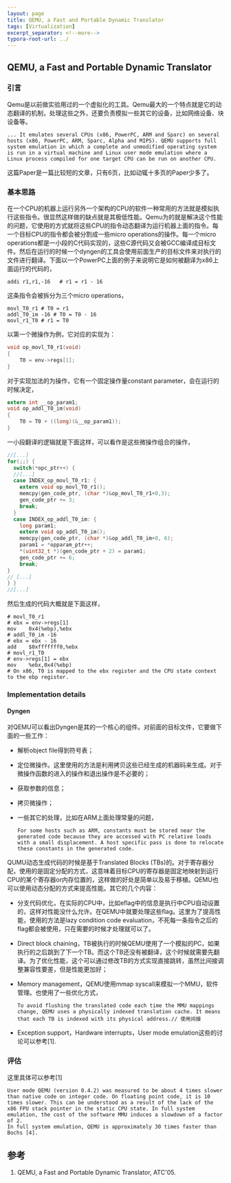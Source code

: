 ```yaml
---
layout: page
title: QEMU, a Fast and Portable Dynamic Translator
tags: [Virtualization]
excerpt_separator: <!--more-->
typora-root-url: ../
---
```


## QEMU, a Fast and Portable Dynamic Translator

### 引言

  Qemu是以前做实验用过的一个虚拟化的工具。Qemu最大的一个特点就是它的动态翻译的机制，处理这些之外，还要负责模拟一些其它的设备，比如网络设备、块设备等。

```
... It emulates several CPUs (x86, PowerPC, ARM and Sparc) on several hosts (x86, PowerPC, ARM, Sparc, Alpha and MIPS). QEMU supports full system emulation in which a complete and unmodified operating system is run in a virtual machine and Linux user mode emulation where a Linux process compiled for one target CPU can be run on another CPU.
```

 这篇Paper是一篇比较短的文章，只有6页，比如动辄十多页的Paper少多了。

### 基本思路

  在一个CPU的机器上运行另外一个架构的CPU的软件一种常用的方法就是模拟执行这些指令。很显然这样做的缺点就是其极低性能。Qemu为的就是解决这个性能的问题，它使用的方式就将这些CPU的指令动态翻译为运行机器上面的指令。每一个目标CPU的指令都会被分割成一些micro operations的操作。每一个micro operations都是一小段的C代码实现的，这些C源代码又会被GCC编译成目标文件。然后在运行的时候一个dyngen的工具会使用前面生产的目标文件来对执行的文件进行翻译。下面以一个PowerPC上面的例子来说明它是如何被翻译为x86上面运行的代码的，

```
addi r1,r1,-16   # r1 = r1 - 16
```

 这条指令会被拆分为三个micro operations，

```
movl_T0_r1 # T0 = r1
addl_T0_im -16 # T0 = T0 - 16
movl_r1_T0 # r1 = T0
```

以第一个微操作为例，它对应的实现为：

```c
void op_movl_T0_r1(void)
{
    T0 = env->regs[1];
}
```

对于实现加法的为操作，它有一个固定操作量constant parameter，会在运行的时候决定，

```c
extern int __op_param1;
void op_addl_T0_im(void)
{
    T0 = T0 + ((long)(&__op_param1));
}
```

一小段翻译的逻辑就是下面这样，可以看作是这些微操作组合的操作，

```c
//[...]
for(;;) {
  switch(*opc_ptr++) {
  //[...]
  case INDEX_op_movl_T0_r1: {
    extern void op_movl_T0_r1();
    memcpy(gen_code_ptr, (char *)&op_movl_T0_r1+0,3);
    gen_code_ptr += 3;
    break;
  }
  case INDEX_op_addl_T0_im: {
    long param1;
  	extern void op_addl_T0_im();
  	memcpy(gen_code_ptr, (char *)&op_addl_T0_im+0, 6);
  	param1 = *opparam_ptr++;
  	*(uint32_t *)(gen_code_ptr + 2) = param1;
  	gen_code_ptr += 6;
  	break;
}
// [...]
} }
//[...] 
```

然后生成的代码大概就是下面这样，

```assembly
# movl_T0_r1
# ebx = env->regs[1]
mov    0x4(%ebp),%ebx
# addl_T0_im -16
# ebx = ebx - 16
add    $0xfffffff0,%ebx
# movl_r1_T0
# env->regs[1] = ebx
mov    %ebx,0x4(%ebp)
# On x86, T0 is mapped to the ebx register and the CPU state context to the ebp register.
```

### Implementation details

#### Dyngen

​    对QEMU可以看出Dyngen是其的一个核心的组件。对前面的目标文件，它要做下面的一些工作：

* 解析object file得到符号表；

* 定位微操作。这里使用的方法是利用拷贝这些已经生成的机器码来生成。对于微操作函数的进入的操作和退出操作是不必要的；

* 获取参数的信息；

* 拷贝微操作；

* 一些其它的处理，比如在ARM上面处理常量的问题，

  ```
  For some hosts such as ARM, constants must be stored near the generated code because they are accessed with PC relative loads with a small displacement. A host specific pass is done to relocate these constants in the generated code.
  ```

QUMU动态生成代码的时候是基于Translated Blocks (TBs)的。对于寄存器分配，使用的是固定分配的方式，这意味着目标CPU的寄存器是固定地映射到运行CPU的某个寄存器or内存位置的，这样做的好处是简单以及易于移植。QEMU也可以使用动态分配的方式来提高性能。其它的几个内容：

* 分支代码优化，在实际的CPU中，比如eflag中的信息是执行中CPU自动设置的，这样对性能没什么允许。在QEMU中就要处理这些flag。这里为了提高性能，使用的方法是lazy condition code evaluation，不死每一条指令之后的flag都会被使用，只在需要的时候才处理就可以了。

* Direct block chaining，TB被执行的时候QEMU使用了一个模拟的PC，如果执行的之后跳到了下一个TB。而这个TB还没有被翻译，这个时候就需要先翻译。为了优化性能，这个可以通过修改TB的方式实现直接跳转，虽然比间接调整兼容性要差，但是性能更加好；

* Memory management，QEMU使用mmap syscall来模拟一个MMU，软件管理。也使用了一些优化方式，

  ```
  To avoid flushing the translated code each time the MMU mappings change, QEMU uses a physically indexed translation cache. It means that each TB is indexed with its physical address.// 使用间接
  ```

* Exception support，Hardware interrupts，User mode emulation这些的讨论可以参考[1].

### 评估

 这里具体可以参考[1]  
```
User mode QEMU (version 0.4.2) was measured to be about 4 times slower than native code on integer code. On floating point code, it is 10 times slower. This can be understood as a result of the lack of the x86 FPU stack pointer in the static CPU state. In full system emulation, the cost of the software MMU induces a slowdown of a factor of 2.
In full system emulation, QEMU is approximately 30 times faster than Bochs [4].
```


## 参考

1. QEMU, a Fast and Portable Dynamic Translator, ATC'05.